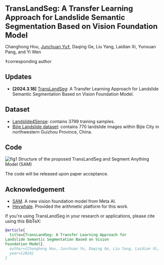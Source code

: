 
<font size='5'>**TransLandSeg: A Transfer Learning Approach for
Landslide Semantic Segmentation Based on Vision
Foundation Model**</font>

<!-- [Yuan Hu](https://scholar.google.com.sg/citations?user=NFRuz4kAAAAJ&hl=zh-CN), Jianlong Yuan, Congcong Wen, Xiaonan Lu, [Xiang Li☨](https://xiangli.ac.cn) -->

Changhong Hou, [Junchuan Yu☨](https://github.com/JunchuanYu), Daqing Ge, Liu Yang, Laidian Xi, Yunxuan Pang, and Yi Wen

☨corresponding author

<!-- <a href='https://rsgpt.github.io'><img src='https://img.shields.io/badge/Project-Page-Green'></a>  -->
<!-- <a href='https://arxiv.org/abs/2307.15266'><img src='https://img.shields.io/badge/Paper-Arxiv-red'></a> -->

## Updates
* **[2024.3.18]** [TransLandSeg](): A Transfer Learning Approach for
Landslide Semantic Segmentation Based on Vision
Foundation Model. 

## Dataset
* [Landslide4Sense](https://github.com/iarai/Landslide4Sense-2022): contains 3799 training samples.
* [Bijie Landslide dataset](http://gpcv.whu.edu.cn/data/Bijie_pages.html): contains 770 landslide images within Bijie City in northwestern Guizhou Province, China. 
## Code
![fig1](https://github.com/ChanghongHou/TransLandSeg/assets/114632791/f05cb132-a4ea-428a-9488-c7c557e627ff)
Structure of the proposed TransLandSeg and Segment Anything Model (SAM)

The code will be released upon paper acceptance.

## Acknowledgement
+ [SAM](https://segment-anything.com). A new vision foundation model from Meta AI.
+ [Heywhale](https://www.heywhale.com/home). Provided the arithmetic platform for this work.

If you're using TransLandSeg in your research or applications, please cite using this BibTeX:

```bibtex
@article{
  title={TransLandSeg: A Transfer Learning Approach for
Landslide Semantic Segmentation Based on Vision
Foundation Model},
  author={Changhong Hou, Junchuan Yu, Daqing Ge, Liu Yang, Laidian Xi, Yunxuan Pang, and Yi Wen}
  year={2024}
}
```

